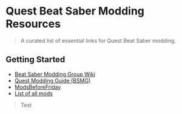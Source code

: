 # Quest Beat Saber Modding Resources

> A curated list of essential links for Quest Beat Saber modding.

## Getting Started

- [Beat Saber Modding Group Wiki](https://bsmg.wiki/quest/)
- [Quest Modding Guide (BSMG)](https://bsmg.wiki/quest/installing-quest-mods.html)
- [ModsBeforeFriday](https://mbf.bsquest.xyz)
- [List of all mods](https://mods.bsquest.xyz)

> Test



